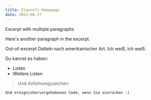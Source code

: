 ```yaml
---
title: Elancell Homepage
date: 2013-08-27
---
```


Excerpt with multiple paragraphs

Here's another paragraph in the excerpt.
<!--more-->
Out-of-excerpt
Datteln nach amerikanischer Art. Ich weiß, ich weiß.

Du kannst es haben:
* Listen
* Weitere Listen

> Und Anführungszeichen

    Und ereignishervorgehobenen Code, wenn Sie einrücken :)